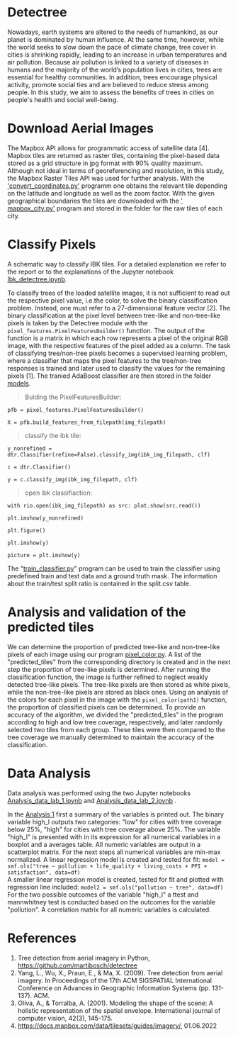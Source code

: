 # Detectree 

Nowadays, earth systems are altered to the needs of humankind, as our planet is dominated by human influence. At the same time, however, while the world seeks to slow down the pace of climate change, tree cover in cities is shrinking rapidly, leading to an increase in urban temperatures and air pollution. Because air pollution is linked to a variety of diseases in humans and the majority of the world’s population lives in cities, trees are essential for healthy communities. In addition, trees encourage physical activity, promote social ties and are believed to reduce stress among people. In this study, we aim to assess the benefits of trees in cities on people's health and social well-being.

# Download Aerial Images

The Mapbox API allows for programmatic access of satellite data [4]. Mapbox tiles are returned as raster tiles, containing the pixel-based data stored as a grid structure in jpg format with 90% quality maximum. Although not ideal in terms of georeferencing and resolution, in this study, the Mapbox Raster Tiles API was used for further analysis. With the ['convert_coordinates.py'](https://git.uibk.ac.at/csaw6507/detectree/-/blob/main/convert_coordinates.py) programm one obtains the relevant tile depending on the latitude and longitude as well as the zoom factor. With the given geographical boundaries the tiles are downloaded with the [' mapbox_city.py'](https://git.uibk.ac.at/csaw6507/detectree/-/blob/main/mapbox_athens.py) program and stored in the folder for the raw tiles of each city.

# Classify Pixels 
A schematic way to classify IBK tiles. For a detailed explanation we refer to the report or to the explanations of the Jupyter notebook [Ibk_detectree.ipynb](https://git.uibk.ac.at/csaw6507/detectree/-/blob/main/Ibk_detectree.ipynb).

To classify trees of the loaded satellite images, it is not sufficient to read out the respective pixel value, i.e.the color, to solve the binary classification problem. Instead, one must refer to a 27-dimensional feature vector [2]. The binary classification at the pixel level between tree-like and non-tree-like pixels is taken by the Detectree module with the `pixel_features.PixelFeaturesBuilder()` function. The output of the function is a matrix in which each row represents a pixel of the original RGB image, with the respective features of the pixel added as a column.
The task of classifying tree/non-tree pixels becomes a supervised learning problem, where a classifier that maps the pixel features to the tree/non-tree responses is trained and later used to classify the values for the remaining pixels [1]. The tranied AdaBoost classifier are then stored in the folder [models](https://git.uibk.ac.at/csaw6507/detectree/-/tree/main/models).

> Bulding the PixelFeaturesBuilder:

`pfb = pixel_features.PixelFeaturesBuilder()`

`X = pfb.build_features_from_filepath(img_filepath)`

> classify the ibk tile:

`y_nonrefined = dtr.Classifier(refine=False).classify_img(ibk_img_filepath, clf)`

`c = dtr.Classifier()`

`y = c.classify_img(ibk_img_filepath, clf)`

> open ibk classifiaction:

`with rio.open(ibk_img_filepath) as src:
    plot.show(src.read())`
    
`plt.imshow(y_nonrefined)`

`plt.figure()`

`plt.imshow(y)`

`picture = plt.imshow(y)`

The "[train_classifier.py](https://git.uibk.ac.at/csaw6507/detectree/-/blob/main/train_classifier.py)" program can be used to train the classifier using predefined train and test data and a ground truth mask. The information about the train/test split ratio is contained in the split.csv table.

# Analysis and validation of the predicted tiles

We can determine the proportion of predicted tree-like and non-tree-like pixels of each image using our program [pixel_color.py](https://git.uibk.ac.at/csaw6507/detectree/-/blob/main/pixel-color.py). A list of the "predicted_tiles" from the corresponding directory is created and in the next step the proportion of tree-like pixels is determined. After running the classification function, the image is further refined to neglect weakly detected tree-like pixels. The tree-like pixels are then stored as white pixels, while the non-tree-like pixels are stored as black ones. Using an analysis of the colors for each pixel in the image with the `pixel_color(path1)` function, the proportion of classified pixels can be determined. 
To provide an accuracy of the algorithm, we divided the "predicted_tiles" in the program according to high and low tree coverage, respectively, and later randomly selected two tiles from each group. These tiles were then compared to the tree coverage we manually determined to maintain the accuracy of the classification. 


# Data Analysis

Data analysis was performed using the two Jupyter notebooks [Analysis_data_lab_1.ipynb](https://git.uibk.ac.at/csaw6507/detectree/-/blob/main/Analysis_data_lab_1.ipynb) and [Analysis_data_lab_2.ipynb](https://git.uibk.ac.at/csaw6507/detectree/-/blob/main/Analysis_data_lab_2.ipynb) . 

In the [Analysis 1](https://git.uibk.ac.at/csaw6507/detectree/-/blob/main/Analysis_data_lab_1.ipynb) first a summary of the variables is printed out. The binary variable high_l outputs two categories: "low" for cities with tree coverage below 25%, "high" for cities with tree coverage above 25%. The variable "high_l" is presented with in its expression for all numerical variables in a boxplot and a averages table. All numeric variables are output in a scatterplot matrix. For the next steps all numerical variables are min-max normalized. A linear regression model is created and tested for fit:  `model = smf.ols("tree ~ pollution + life_quality + living_costs + PPI + satisfaction", data=df)`  
A smaller linear regression model is created, tested for fit and plotted with regression line included: `model2 = smf.ols("pollution ~ tree", data=df)`
For the two possible outcomes of the variable "high_l" a ttest and mannwhitney test is conducted based on the outcomes for the variable "pollution". A correlation matrix for all numeric variables is calculated. 


# References
1. Tree detection from aerial imagery in Python, https://github.com/martibosch/detectree
2.	Yang, L., Wu, X., Praun, E., & Ma, X. (2009). Tree detection from aerial imagery. In Proceedings of the 17th ACM SIGSPATIAL International Conference on Advances in Geographic Information Systems (pp. 131-137). ACM.
3.	Oliva, A., & Torralba, A. (2001). Modeling the shape of the scene: A holistic representation of the spatial envelope. International journal of computer vision, 42(3), 145-175.
4. https://docs.mapbox.com/data/tilesets/guides/imagery/, 01.06.2022

